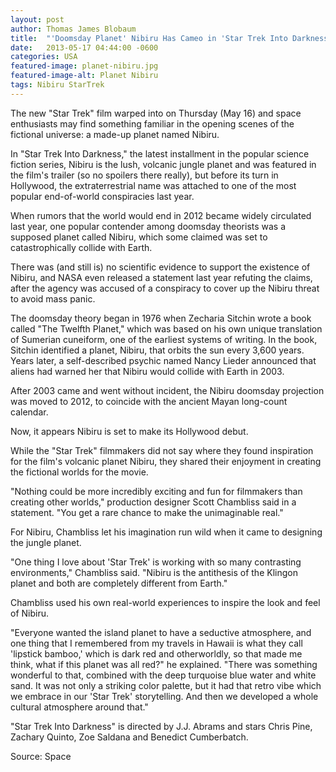 ```yaml
---
layout: post
author: Thomas James Blobaum 
title:  "'Doomsday Planet' Nibiru Has Cameo in 'Star Trek Into Darkness'"
date:   2013-05-17 04:44:00 -0600
categories: USA
featured-image: planet-nibiru.jpg
featured-image-alt: Planet Nibiru
tags: Nibiru StarTrek
---
```

The new "Star Trek" film warped into on Thursday (May 16) and space enthusiasts may find something familiar in the opening scenes of the fictional universe: a made-up planet named Nibiru.

In "Star Trek Into Darkness," the latest installment in the popular science fiction series, Nibiru is the lush, volcanic jungle planet and was featured in the film's trailer (so no spoilers there really), but before its turn in Hollywood, the extraterrestrial name was attached to one of the most popular end-of-world conspiracies last year. 

<a href="https://www.imdb.com/title/tt1408101/" data-iframely-url></a>

When rumors that the world would end in 2012 became widely circulated last year, one popular contender among doomsday theorists was a supposed planet called Nibiru, which some claimed was set to catastrophically collide with Earth.

There was (and still is) no scientific evidence to support the existence of Nibiru, and NASA even released a statement last year refuting the claims, after the agency was accused of a conspiracy to cover up the Nibiru threat to avoid mass panic. 

The doomsday theory began in 1976 when Zecharia Sitchin wrote a book called "The Twelfth Planet," which was based on his own unique translation of Sumerian cuneiform, one of the earliest systems of writing. In the book, Sitchin identified a planet, Nibiru, that orbits the sun every 3,600 years. Years later, a self-described psychic named Nancy Lieder announced that aliens had warned her that Nibiru would collide with Earth in 2003.

After 2003 came and went without incident, the Nibiru doomsday projection was moved to 2012, to coincide with the ancient Mayan long-count calendar.

<a href="https://en.wikipedia.org/wiki/Nibiru_cataclysm" data-iframely-url></a>

Now, it appears Nibiru is set to make its Hollywood debut.

While the "Star Trek" filmmakers did not say where they found inspiration for the film's volcanic planet Nibiru, they shared their enjoyment in creating the fictional worlds for the movie.

"Nothing could be more incredibly exciting and fun for filmmakers than creating other worlds," production designer Scott Chambliss said in a statement. "You get a rare chance to make the unimaginable real."

For Nibiru, Chambliss let his imagination run wild when it came to designing the jungle planet.

"One thing I love about 'Star Trek' is working with so many contrasting environments," Chambliss said. "Nibiru is the antithesis of the Klingon planet and both are completely different from Earth."

Chambliss used his own real-world experiences to inspire the look and feel of Nibiru.

"Everyone wanted the island planet to have a seductive atmosphere, and one thing that I remembered from my travels in Hawaii is what they call 'lipstick bamboo,' which is dark red and otherworldly, so that made me think, what if this planet was all red?" he explained. "There was something wonderful to that, combined with the deep turquoise blue water and white sand. It was not only a striking color palette, but it had that retro vibe which we embrace in our 'Star Trek' storytelling. And then we developed a whole cultural atmosphere around that."

"Star Trek Into Darkness" is directed by J.J. Abrams and stars Chris Pine, Zachary Quinto, Zoe Saldana and Benedict Cumberbatch.

Source: Space

<a href="https://www.space.com/21165-star-trek-nibiru-doomsday-planet.html" data-iframely-url></a>
